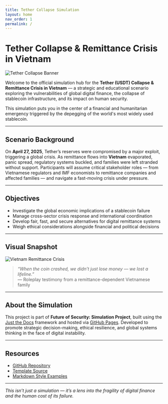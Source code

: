 ```yaml
---
title: Tether Collapse Simulation
layout: home
nav_order: 1
permalink: /
---
```


# Tether Collapse & Remittance Crisis in Vietnam

![Tether Collapse Banner](https://f1.tokenpost.com/2020/07/iy7gvbgukb.png)

Welcome to the official simulation hub for the **Tether (USDT) Collapse & Remittance Crisis in Vietnam** — a strategic and educational scenario exploring the vulnerabilities of global digital finance, the collapse of stablecoin infrastructure, and its impact on human security.

This simulation puts you in the center of a financial and humanitarian emergency triggered by the depegging of the world's most widely used stablecoin.

---

## Scenario Background

On **April 27, 2025**, Tether’s reserves were compromised by a major exploit, triggering a global crisis. As remittance flows into **Vietnam** evaporated, panic spread, regulatory systems buckled, and families were left stranded without support. Participants will assume critical stakeholder roles — from Vietnamese regulators and IMF economists to remittance companies and affected families — and navigate a fast-moving crisis under pressure.

---

## Objectives

- Investigate the global economic implications of a stablecoin failure
- Manage cross-sector crisis response and international coordination
- Develop fair, fast, and secure alternatives for digital remittance systems
- Weigh ethical considerations alongside financial and political decisions

---


## Visual Snapshot

![Vietnam Remittance Crisis](https://vcdn1-english.vnecdn.net/2025/01/10/Screenshot20250110at91515AM-17-8347-8470-1736475336.png?w=1200&h=0&q=100&dpr=1&fit=crop&s=8_v8bmQD7UEpDtn4Qr6R3A)
> *“When the coin crashed, we didn’t just lose money — we lost a lifeline.”*  
> — Roleplay testimony from a remittance-dependent Vietnamese family

---

## About the Simulation

This project is part of **Future of Security: Simulation Project**, built using the [Just the Docs](https://just-the-docs.com) framework and hosted via [GitHub Pages](https://pages.github.com). Developed to promote strategic decision-making, ethical resilience, and global systems thinking in the face of digital instability.

---

## Resources

- [GitHub Repository](https://github.com/ShreyasDDDDD/FOS_SimulationZ)
- [Template Source](https://github.com/future-of-security/simulation-template)
- [Markdown Style Examples](https://just-the-docs.com/docs/index-test/)

---

*This isn’t just a simulation — it’s a lens into the fragility of digital finance and the human cost of its failure.*


